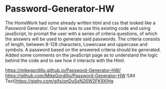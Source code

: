 # Password-Generator-HW
The HomeWork had some already written html and css
that looked like a Password Generator.
Our task was to use this existing code and using 
javaScript, to prompt the user with a series of criteria
questions, of which the answers will be used to generate said 
passwords. The criteria consists of length, between 8-128 characters,
Lowercase and uppercase and symbols. A password based on the answered
criteria should be generated.
Added some comments on the javaScript page as to understand the 
logic behind the code and to see how it interacts with the Html.


https://mikegordillo.github.io/Password-Generator-HW/
https://github.com/MikeGordillo/Password-Generator-HW
![Alt Text]https://giphy.com/gifs/qnDuSxN26W2FK9XIHq
